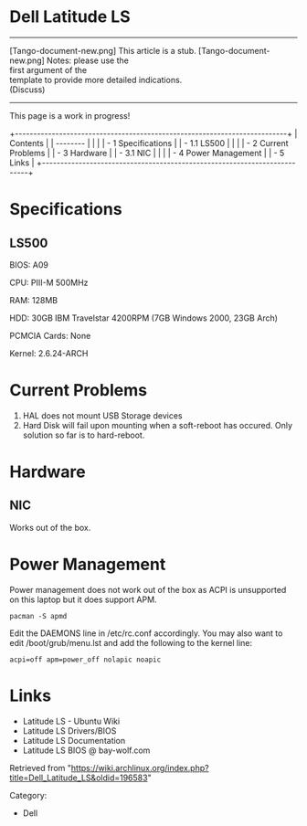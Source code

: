 Dell Latitude LS
================

  ------------------------ ------------------------ ------------------------
  [Tango-document-new.png] This article is a stub.  [Tango-document-new.png]
                           Notes: please use the    
                           first argument of the    
                           template to provide more 
                           detailed indications.    
                           (Discuss)                
  ------------------------ ------------------------ ------------------------

This page is a work in progress!

+--------------------------------------------------------------------------+
| Contents                                                                 |
| --------                                                                 |
|                                                                          |
| -   1 Specifications                                                     |
|     -   1.1 LS500                                                        |
|                                                                          |
| -   2 Current Problems                                                   |
| -   3 Hardware                                                           |
|     -   3.1 NIC                                                          |
|                                                                          |
| -   4 Power Management                                                   |
| -   5 Links                                                              |
+--------------------------------------------------------------------------+

Specifications
==============

LS500
-----

BIOS: A09

CPU: PIII-M 500MHz

RAM: 128MB

HDD: 30GB IBM Travelstar 4200RPM (7GB Windows 2000, 23GB Arch)

PCMCIA Cards: None

Kernel: 2.6.24-ARCH

  

Current Problems
================

1.  HAL does not mount USB Storage devices
2.  Hard Disk will fail upon mounting when a soft-reboot has occured.
    Only solution so far is to hard-reboot.

  

Hardware
========

NIC
---

Works out of the box.

  

Power Management
================

Power management does not work out of the box as ACPI is unsupported on
this laptop but it does support APM.

    pacman -S apmd

Edit the DAEMONS line in /etc/rc.conf accordingly. You may also want to
edit /boot/grub/menu.lst and add the following to the kernel line:

    acpi=off apm=power_off nolapic noapic

Links
=====

-   Latitude LS - Ubuntu Wiki
-   Latitude LS Drivers/BIOS
-   Latitude LS Documentation
-   Latitude LS BIOS @ bay-wolf.com

Retrieved from
"https://wiki.archlinux.org/index.php?title=Dell_Latitude_LS&oldid=196583"

Category:

-   Dell
